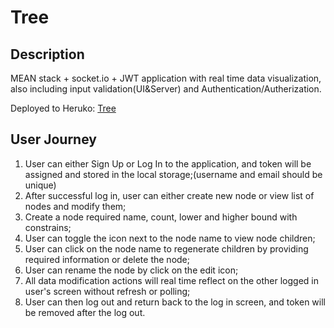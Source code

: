 # Tree

## Description

MEAN stack + socket.io + JWT application with real time data visualization, also including input validation(UI&Server) and Authentication/Autherization.

Deployed to Heruko: [Tree](https://tree-tina.herokuapp.com/)

## User Journey

1. User can either Sign Up or Log In to the application, and token will be assigned and stored in the local storage;(username and email should be unique)
2. After successful log in, user can either create new node or view list of nodes and modify them;
3. Create a node required name, count, lower and higher bound with constrains;
4. User can toggle the icon next to the node name to view node children;
5. User can click on the node name to regenerate children by providing required information or delete the node;
6. User can rename the node by click on the edit icon;
7. All data modification actions will real time reflect on the other logged in user's screen without refresh or polling;
8. User can then log out and return back to the log in screen, and token will be removed after the log out.